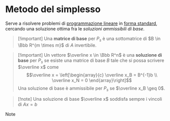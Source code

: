 # Metodo del simplesso

Serve a risolvere problemi di [programmazione lineare](02-programmazione-lineare.md) in [forma standard](04-forma-standard.md), cercando una soluzione ottima fra le *soluzioni ammissibili di base*.

> [!important] Una **matrice di base** per $P_s$ è una sottomatrice di $B \in \Bbb R^{m \times m}$ di $A$ invertibile.

> [!important] Un vettore $\overline x \in \Bbb R^n$ è una **soluzione di base** per $P_s$ se esiste una matrice di base $B$ tale che si possa scrivere $\overline x$ come $$\overline x = \left[\begin{array}{c} \overline x_B = B^{-1}b \\ \overline x_N = 0 \end{array}\right]$$
> Una soluzione di base è ammissibile per $P_s$ se $\overline x_B \geq 0$.

> [!note] Una soluzione di base $\overline x$ soddisfa sempre i vincoli di $Ax = b$

> [!note] 